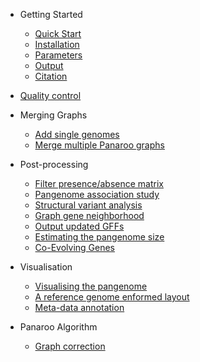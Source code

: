 <!-- docs/_sidebar.md -->

- Getting Started

    - [Quick Start](/gettingstarted/quickstart.md)
    - [Installation](/gettingstarted/installation.md)
    - [Parameters](/gettingstarted/params.md)
    - [Output](/gettingstarted/output.md)
    - [Citation](/gettingstarted/citation.md)

- [Quality control](/quality/quality_control.md)

- Merging Graphs
    - [Add single genomes](/merge/add_single.md)
    - [Merge multiple Panaroo graphs](/merge/merge_graphs.md)

- Post-processing
    - [Filter presence/absence matrix](/post/filter.md)
    - [Pangenome association study](/post/pwas.md)
    - [Structural variant analysis](/post/sv.md)
    - [Graph gene neighborhood](/post/gene_neighbourhood.md)
    - [Output updated GFFs](/post/output_gffs.md)
    - [Estimating the pangenome size](/post/pansize.md)
    - [Co-Evolving Genes](/post/coevolution.md)

- Visualisation
    - [Visualising the pangenome](/vis/cytoscape.md)
    - [A reference genome enformed layout](/vis/layout.md)
    <!-- - [Creating Summary Plots](/vis/plots.md) -->
    - [Meta-data annotation](/vis/metadata.md)

- Panaroo Algorithm
    - [Graph correction](/methods/graphcorrection.md)
